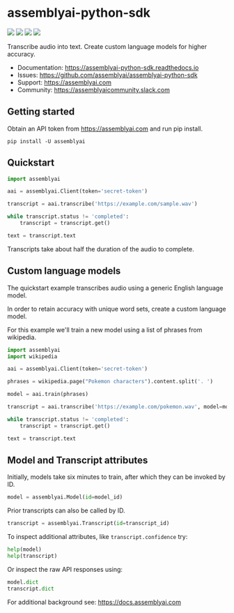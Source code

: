 # assemblyai-python-sdk

![](https://img.shields.io/pypi/v/assemblyai.svg)
![](https://img.shields.io/travis/AssemblyAI/assemblyai-python-sdk.svg)
![](https://readthedocs.org/projects/assemblyai-python-sdk/badge/?version=latest)
![](https://pyup.io/repos/github/AssemblyAI/assemblyai-python-sdk/shield.svg)

Transcribe audio into text. Create custom language models for higher accuracy.

- Documentation: https://assemblyai-python-sdk.readthedocs.io
- Issues: https://github.com/assemblyai/assemblyai-python-sdk
- Support: https://assemblyai.com
- Community: https://assemblyaicommunity.slack.com


## Getting started

Obtain an API token from https://assemblyai.com and run pip install.

```shell
pip install -U assemblyai
```

## Quickstart

```python
import assemblyai

aai = assemblyai.Client(token='secret-token')

transcript = aai.transcribe('https://example.com/sample.wav')

while transcript.status != 'completed':
    transcript = transcript.get()

text = transcript.text
```

Transcripts take about half the duration of the audio to complete.


## Custom language models

The quickstart example transcribes audio using a generic English language model.

In order to retain accuracy with unique word sets, create a custom language model.

For this example we'll train a new model using a list of phrases from wikipedia.

```python
import assemblyai
import wikipedia

aai = assemblyai.Client(token='secret-token')

phrases = wikipedia.page("Pokemon characters").content.split('. ')

model = aai.train(phrases)

transcript = aai.transcribe('https://example.com/pokemon.wav', model=model)

while transcript.status != 'completed':
    transcript = transcript.get()

text = transcript.text
```


## Model and Transcript attributes

Initially, models take six minutes to train, after which they can be invoked by ID.

```python
model = assemblyai.Model(id=model_id)
```

Prior transcripts can also be called by ID.

```python
transcript = assemblyai.Transcript(id=transcript_id)
```

To inspect additional attributes, like `transcript.confidence` try:

```Python
help(model)
help(transcript)
```

Or inspect the raw API responses using:

```Python
model.dict
transcript.dict
```

For additional background see: https://docs.assemblyai.com
